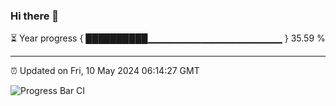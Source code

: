 ### Hi there 👋

⏳ Year progress { ██████████▁▁▁▁▁▁▁▁▁▁▁▁▁▁▁▁▁▁▁▁ } 35.59 %

---

⏰ Updated on Fri, 10 May 2024 06:14:27 GMT

![Progress Bar CI](https://github.com/liununu/liununu/workflows/Progress%20Bar%20CI/badge.svg)
